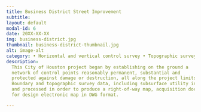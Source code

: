 ```yaml
---
title: Business District Street Improvement
subtitle:
layout: default
modal-id: 6
date: 20XX-XX-XX
img: business-district.jpg
thumbnail: business-district-thumbnail.jpg
alt: image-alt
category: • Horizontal and vertical control survey • Topographic survey
description:
  This City of Houston project began by establishing on the ground a
  network of control points reasonably permanent, substantial and
  protected against damage or destruction, all along the project limits.
  Boundary and topographic survey data, including subsurface utility information, was gathered
  and processed in order to produce a right-of-way map, acquisition documents, and a survey
  for design electronic map in DWG format.

---
```

